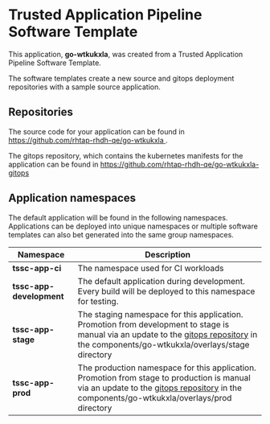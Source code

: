 # Trusted Application Pipeline Software Template

This application, **go-wtkukxla**, was created from a Trusted Application Pipeline Software Template.

The software templates create a new source and gitops deployment repositories with a sample source application. 

## Repositories

The source code for your application can be found in [https://github.com/rhtap-rhdh-qe/go-wtkukxla ](https://github.com/rhtap-rhdh-qe/go-wtkukxla ).
 
The gitops repository, which contains the kubernetes manifests for the application can be found in 
[https://github.com/rhtap-rhdh-qe/go-wtkukxla-gitops ](https://github.com/rhtap-rhdh-qe/go-wtkukxla-gitops ) 

## Application namespaces 

The default application will be found in the following namespaces. Applications can be deployed into unique namespaces or multiple software templates can also bet generated into the same group namespaces.  

|  Namespace   |  Description   |  
| -------- | -------- |
| **tssc-app-ci** | The namespace used for CI workloads |
| **tssc-app-development** | The default application during development. Every build will be deployed to this namespace for testing. |
| **tssc-app-stage** | The staging namespace for this application. Promotion from development to stage is manual via an update to the [gitops repository](https://github.com/rhtap-rhdh-qe/go-wtkukxla-gitops ) in the components/go-wtkukxla/overlays/stage directory |
| **tssc-app-prod** | The production namespace for this application. Promotion from stage to production is manual via an update to the [gitops repository](https://github.com/rhtap-rhdh-qe/go-wtkukxla-gitops ) in the components/go-wtkukxla/overlays/prod directory |